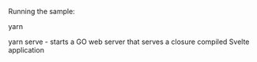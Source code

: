 Running the sample:

yarn

yarn serve - starts a GO web server that serves a closure compiled Svelte application